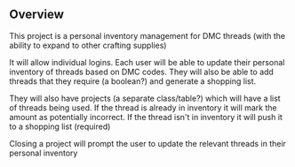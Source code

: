 ## Overview

This project is a personal inventory management for DMC threads (with the ability to expand to other crafting supplies)

It will allow individual logins. Each user will be able to update their personal inventory of threads based on DMC codes. They will also be able to add threads that they require (a boolean?) and generate a shopping list.

They will also have projects (a separate class/table?) which will have a list of threads being used. If the thread is already in inventory it will mark the amount as potentially incorrect. If the thread isn't in inventory it will push it to a shopping list (required)

Closing a project will prompt the user to update the relevant threads in their personal inventory
